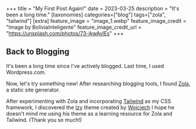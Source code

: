 +++
title = "My First Post Again!" 
date = 2023-03-25
description = "It's been a long time."
[taxonomies]
categories=["blog"]
tags=["zola", "tailwind"]
[extra]
feature_image = "image_1.webp"
feature_image_credit = "Image by BoliviaInteligente"
feature_image_credit_url = "https://unsplash.com/photos/73-jkwAvlEs"
+++

## Back to Blogging

It's been a long time since I've actively blogged. Last time, I used Wordpress.com.

Now, let's try something new! After researching blogging tools, I found [Zola](https://www.getzola.org/), a static site generator.

After experimenting with Zola and incorporating [Tailwind](https://tailwindcss.com/) as my CSS framework, I discovered the [Izy](https://github.com/VV0JC13CH/izy-zola) theme created by [Wojciech](https://github.com/VV0JC13CH])  I hope he doesn't mind me using his theme as a learning resource for Zola and Tailwind. (Thank you so much!)
